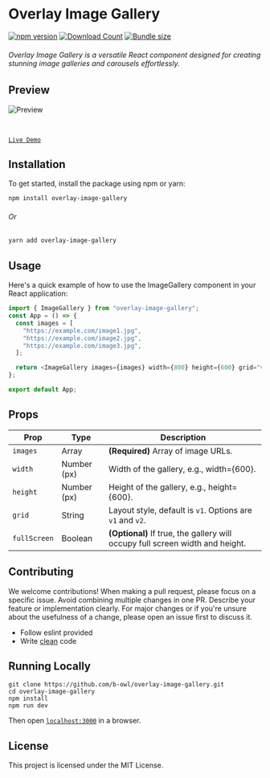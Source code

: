 # Overlay Image Gallery

[![npm version](https://badge.fury.io/js/overlay-image-gallery.svg)](https://badge.fury.io/js/overlay-image-gallery)
[![Download Count](http://img.shields.io/npm/dm/overlay-image-gallery.svg?style=flat)](https://www.npmjs.com/package/overlay-image-gallery)
[![Bundle size](https://badgen.net/bundlephobia/minzip/overlay-image-gallery)](https://bundlephobia.com/package/overlay-image-gallery)

###### Overlay Image Gallery is a versatile React component designed for creating stunning image galleries and carousels effortlessly.

## Preview

![Preview](https://camo.githubusercontent.com/f3a6d89d038ff0abb80bae4493227ea6f00687843692cf3a2344246294b5e2da/68747470733a2f2f64726976652e676f6f676c652e636f6d2f75633f6578706f72743d766965772669643d316e554a597659737158484c683844784652323367763464467549564f36337654)

<br/>

[`Live Demo`](https://b-owl.github.io/overlay-image-gallery/)

## Installation

To get started, install the package using npm or yarn:

```bash
npm install overlay-image-gallery
```

###### Or

```bash
yarn add overlay-image-gallery
```

## Usage

Here's a quick example of how to use the ImageGallery component in your React application:

```js
import { ImageGallery } from "overlay-image-gallery";
const App = () => {
  const images = [
    "https://example.com/image1.jpg",
    "https://example.com/image2.jpg",
    "https://example.com/image3.jpg",
  ];

  return <ImageGallery images={images} width={800} height={600} grid="v1" />;
};

export default App;
```

## Props

| **Prop**        | **Type**       | **Description**                                                       |
|-----------------|----------------|-----------------------------------------------------------------------|
| `images`        | Array          | **(Required)** Array of image URLs.                                    |
| `width`         | Number (px)    | Width of the gallery, e.g., width={600}.                               |
| `height`        | Number (px)    | Height of the gallery, e.g., height={600}.                             |
| `grid`          | String         | Layout style, default is `v1`. Options are `v1` and `v2`.                |
| `fullScreen`    | Boolean        | **(Optional)** If true, the gallery will occupy full screen width and height. |

## Contributing

We welcome contributions! When making a pull request, please focus on a specific issue. Avoid combining multiple changes in one PR. Describe your feature or implementation clearly. For major changes or if you're unsure about the usefulness of a change, please open an issue first to discuss it.

- Follow eslint provided
- Write [clean](https://github.com/ryanmcdermott/clean-code-javascript) code

## Running Locally

```
git clone https://github.com/b-owl/overlay-image-gallery.git
cd overlay-image-gallery
npm install
npm run dev
```

Then open [`localhost:3000`](http://localhost:3000) in a browser.

## License

This project is licensed under the MIT License.
